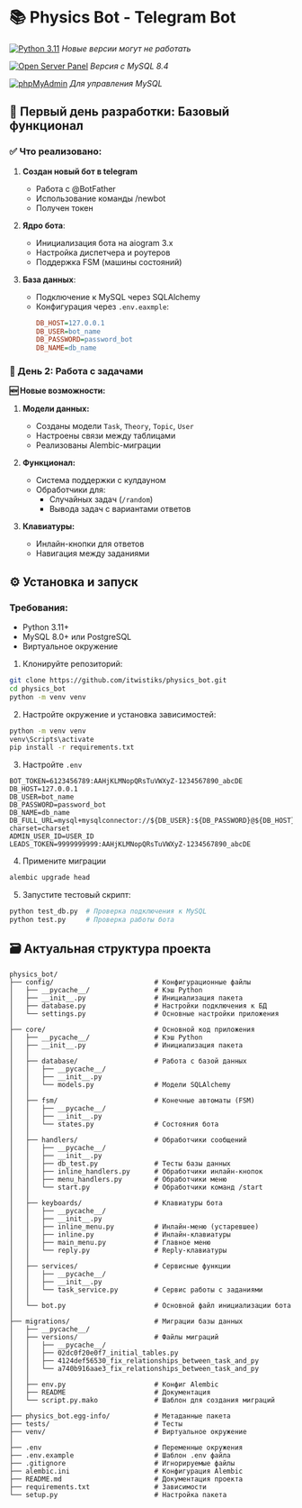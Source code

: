 # 📚 Physics Bot - Telegram Bot

[![Python 3.11](https://img.shields.io/badge/Python-3.11+-blue)](https://www.python.org/downloads/windows/) _Новые версии могут не работать_

[![Open Server Panel](https://img.shields.io/badge/Open_Server-5.3.8-lightgrey)](https://ospanel.io/) _Версия с MySQL 8.4_

[![phpMyAdmin](https://img.shields.io/badge/phpMyAdmin-5.2.1-orange)](https://www.phpmyadmin.net/) _Для управления MySQL_

## 🚀 Первый день разработки: Базовый функционал

### ✅ Что реализовано:

1. **Создан новый бот в telegram**
   - Работа с @BotFather
   - Использование команды /newbot
   - Получен токен
2. **Ядро бота**:

   - Инициализация бота на aiogram 3.x
   - Настройка диспетчера и роутеров
   - Поддержка FSM (машины состояний)

3. **База данных**:

   - Подключение к MySQL через SQLAlchemy
   - Конфигурация через `.env.eaxmple`:
     ```ini
     DB_HOST=127.0.0.1
     DB_USER=bot_name
     DB_PASSWORD=password_bot
     DB_NAME=db_name
     ```

### 📅 День 2: Работа с задачами

**🆕 Новые возможности:**

1. **Модели данных:**

   - Созданы модели `Task`, `Theory`, `Topic`, `User`
   - Настроены связи между таблицами
   - Реализованы Alembic-миграции

2. **Функционал:**

   - Система поддержки с кулдауном
   - Обработчики для:
     - Случайных задач (`/random`)
     - Вывода задач с вариантами ответов

3. **Клавиатуры:**
   - Инлайн-кнопки для ответов
   - Навигация между заданиями

## ⚙️ Установка и запуск

### Требования:

- Python 3.11+
- MySQL 8.0+ или PostgreSQL
- Виртуальное окружение

1. Клонируйте репозиторий:

```bash
git clone https://github.com/itwistiks/physics_bot.git
cd physics_bot
python -m venv venv
```

2. Настройте окружение и установка зависимостей:

```bash
python -m venv venv
venv\Scripts\activate
pip install -r requirements.txt
```

3. Настройте `.env`

```
BOT_TOKEN=6123456789:AAHjKLMNopQRsTuVWXyZ-1234567890_abcDE
DB_HOST=127.0.0.1
DB_USER=bot_name
DB_PASSWORD=password_bot
DB_NAME=db_name
DB_FULL_URL=mysql+mysqlconnector://${DB_USER}:${DB_PASSWORD}@${DB_HOST}/${DB_NAME}?charset=charset
ADMIN_USER_ID=USER_ID
LEADS_TOKEN=9999999999:AAHjKLMNopQRsTuVWXyZ-1234567890_abcDE
```

4. Примените миграции

```bash
alembic upgrade head
```

5. Запустите тестовый скрипт:

```bash
python test_db.py  # Проверка подключения к MySQL
python test.py     # Проверка работы бота
```

## 🗃 Актуальная структура проекта

```
physics_bot/
├── config/                         # Конфигурационные файлы
│   ├── __pycache__/                # Кэш Python
│   ├── __init__.py                 # Инициализация пакета
│   ├── database.py                 # Настройки подключения к БД
│   └── settings.py                 # Основные настройки приложения
│
├── core/                           # Основной код приложения
│   ├── __pycache__/                # Кэш Python
│   ├── __init__.py                 # Инициализация пакета
│   │
│   ├── database/                   # Работа с базой данных
│   │   ├── __pycache__/
│   │   ├── __init__.py
│   │   └── models.py               # Модели SQLAlchemy
│   │
│   ├── fsm/                        # Конечные автоматы (FSM)
│   │   ├── __pycache__/
│   │   ├── __init__.py
│   │   └── states.py               # Состояния бота
│   │
│   ├── handlers/                   # Обработчики сообщений
│   │   ├── __pycache__/
│   │   ├── __init__.py
│   │   ├── db_test.py              # Тесты базы данных
│   │   ├── inline_handlers.py      # Обработчики инлайн-кнопок
│   │   ├── menu_handlers.py        # Обработчики меню
│   │   └── start.py                # Обработчики команд /start
│   │
│   ├── keyboards/                  # Клавиатуры бота
│   │   ├── __pycache__/
│   │   ├── __init__.py
│   │   ├── inline_menu.py          # Инлайн-меню (устаревшее)
│   │   ├── inline.py               # Инлайн-клавиатуры
│   │   ├── main_menu.py            # Главное меню
│   │   └── reply.py                # Reply-клавиатуры
│   │
│   ├── services/                   # Сервисные функции
│   │   ├── __pycache__/
│   │   ├── __init__.py
│   │   └── task_service.py         # Сервис работы с заданиями
│   │
│   └── bot.py                      # Основной файл инициализации бота
│
├── migrations/                     # Миграции базы данных
│   ├── __pycache__/
│   ├── versions/                   # Файлы миграций
│   │   ├── __pycache__/
│   │   ├── 02dc0f20e0f7_initial_tables.py
│   │   ├── 4124def56530_fix_relationships_between_task_and_py
│   │   └── a740b916aae3_fix_relationships_between_task_and_py
│   │
│   ├── env.py                      # Конфиг Alembic
│   ├── README                      # Документация
│   └── script.py.mako              # Шаблон для создания миграций
│
├── physics_bot.egg-info/           # Метаданные пакета
├── tests/                          # Тесты
├── venv/                           # Виртуальное окружение
│
├── .env                            # Переменные окружения
├── .env.example                    # Шаблон .env файла
├── .gitignore                      # Игнорируемые файлы
├── alembic.ini                     # Конфигурация Alembic
├── README.md                       # Документация проекта
├── requirements.txt                # Зависимости
└── setup.py                        # Настройка пакета
```
